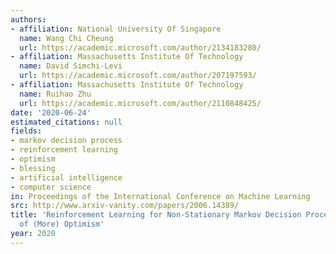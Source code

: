 ```yaml
---
authors:
- affiliation: National University Of Singapore
  name: Wang Chi Cheung
  url: https://academic.microsoft.com/author/2134183280/
- affiliation: Massachusetts Institute Of Technology
  name: David Simchi-Levi
  url: https://academic.microsoft.com/author/207197593/
- affiliation: Massachusetts Institute Of Technology
  name: Ruihao Zhu
  url: https://academic.microsoft.com/author/2110848425/
date: '2020-06-24'
estimated_citations: null
fields:
- markov decision process
- reinforcement learning
- optimism
- blessing
- artificial intelligence
- computer science
in: Proceedings of the International Conference on Machine Learning
src: http://www.arxiv-vanity.com/papers/2006.14389/
title: 'Reinforcement Learning for Non-Stationary Markov Decision Processes: The Blessing
  of (More) Optimism'
year: 2020
---
```

